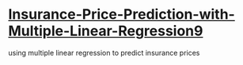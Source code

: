 # [Insurance-Price-Prediction-with-Multiple-Linear-Regression9](https://python.plainenglish.io/insurance-price-prediction-with-multiple-linear-regression-f710e887c6b1)


using multiple linear regression to predict insurance prices
